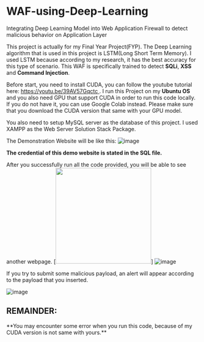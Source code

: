 # WAF-using-Deep-Learning
Integrating Deep Learning Model into Web Application Firewall to detect malicious behavior on Application Layer

This project is actually for my Final Year Project(FYP). The Deep Learning algorithm that is used in this project is LSTM(Long Short Term Memory).
I used LSTM because according to my research, it has the best accuracy for this type of scenario. This WAF is specifically trained to detect **SQLi**, **XSS** and **Command Injection**. 

Before start, you need to install CUDA, you can follow the youtube tutorial here: [https://youtu.be/39AV57Gqctc ](https://youtu.be/39AV57Gqctc) .
I run this Project on my **Ubuntu OS** and you also need GPU that support CUDA in order to run this code locally. If you do not have it, you can use Google Colab instead. Please make sure that you download the CUDA version that same with your GPU model.

You also need to setup MySQL server as the database of this project. I used XAMPP as the Web Server Solution Stack Package.

The Demonstration Website will be like this:
![image](https://github.com/kelanaRahsia/WAF-using-Deep-Learning/assets/137630479/ebdfe67d-c369-444e-9f24-3e6f10a8674f)

**The credential of this demo website is stated in the SQL file.**

After you successfully run all the code provided, you will be able to see another webpage.
[<img src="[image](https://github.com/kelanaRahsia/WAF-using-Deep-Learning/assets/137630479/0cca12b2-9276-491a-ad25-5e49e3d57d21)" width="250"/>]
![image](https://github.com/kelanaRahsia/WAF-using-Deep-Learning/assets/137630479/0cca12b2-9276-491a-ad25-5e49e3d57d21)

If you try to submit some malicious payload, an alert will appear according to the payload that you inserted.

![image](https://github.com/kelanaRahsia/WAF-using-Deep-Learning/assets/137630479/3d902700-5bc0-47ce-9a32-af78864bf5b5)


<h2>REMAINDER:</h2>
**You may encounter some error when you run this code, because of my CUDA version is not same with yours.**


